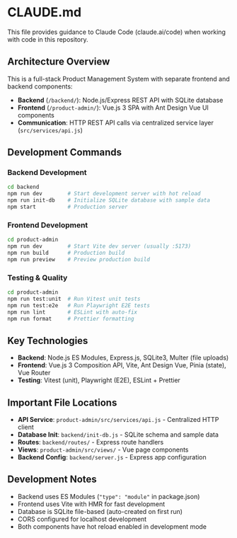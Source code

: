 # CLAUDE.md

This file provides guidance to Claude Code (claude.ai/code) when working with code in this repository.

## Architecture Overview

This is a full-stack Product Management System with separate frontend and backend components:

- **Backend** (`/backend/`): Node.js/Express REST API with SQLite database
- **Frontend** (`/product-admin/`): Vue.js 3 SPA with Ant Design Vue UI components
- **Communication**: HTTP REST API calls via centralized service layer (`src/services/api.js`)

## Development Commands

### Backend Development
```bash
cd backend
npm run dev        # Start development server with hot reload
npm run init-db    # Initialize SQLite database with sample data
npm start          # Production server
```

### Frontend Development  
```bash
cd product-admin
npm run dev        # Start Vite dev server (usually :5173)
npm run build      # Production build
npm run preview    # Preview production build
```

### Testing & Quality
```bash
cd product-admin
npm run test:unit  # Run Vitest unit tests
npm run test:e2e   # Run Playwright E2E tests
npm run lint       # ESLint with auto-fix
npm run format     # Prettier formatting
```

## Key Technologies

- **Backend**: Node.js ES Modules, Express.js, SQLite3, Multer (file uploads)
- **Frontend**: Vue.js 3 Composition API, Vite, Ant Design Vue, Pinia (state), Vue Router
- **Testing**: Vitest (unit), Playwright (E2E), ESLint + Prettier

## Important File Locations

- **API Service**: `product-admin/src/services/api.js` - Centralized HTTP client
- **Database Init**: `backend/init-db.js` - SQLite schema and sample data
- **Routes**: `backend/routes/` - Express route handlers
- **Views**: `product-admin/src/views/` - Vue page components
- **Backend Config**: `backend/server.js` - Express app configuration

## Development Notes

- Backend uses ES Modules (`"type": "module"` in package.json)
- Frontend uses Vite with HMR for fast development
- Database is SQLite file-based (auto-created on first run)
- CORS configured for localhost development
- Both components have hot reload enabled in development mode